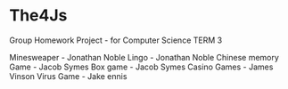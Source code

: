# The4Js
Group Homework Project - for Computer Science TERM 3

Minesweaper - Jonathan Noble
Lingo - Jonathan Noble
Chinese memory Game - Jacob Symes
Box game - Jacob Symes
Casino Games - James Vinson
Virus Game - Jake ennis

